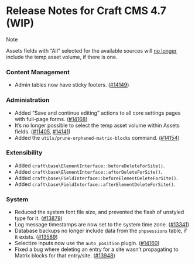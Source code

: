 # Release Notes for Craft CMS 4.7 (WIP)

> [!NOTE]  
> Assets fields with “All” selected for the available sources will [no longer](https://github.com/craftcms/cms/issues/11405#issuecomment-1905998661) include the temp asset volume, if there is one.

### Content Management
- Admin tables now have sticky footers. ([#14149](https://github.com/craftcms/cms/pull/14149))

### Administration
- Added “Save and continue editing” actions to all core settings pages with full-page forms. ([#14168](https://github.com/craftcms/cms/discussions/14168))
- It’s no longer possible to select the temp asset volume within Assets fields. ([#11405](https://github.com/craftcms/cms/issues/11405), [#14141](https://github.com/craftcms/cms/pull/14141))
- Added the `utils/prune-orphaned-matrix-blocks` command. ([#14154](https://github.com/craftcms/cms/pull/14154))

### Extensibility
- Added `craft\base\ElementInterface::beforeDeleteForSite()`.
- Added `craft\base\ElementInterface::afterDeleteForSite()`.
- Added `craft\base\FieldInterface::beforeElementDeleteForSite()`.
- Added `craft\base\FieldInterface::afterElementDeleteForSite()`.

### System
- Reduced the system font file size, and prevented the flash of unstyled type for it. ([#13879](https://github.com/craftcms/cms/pull/13879))
- Log message timestamps are now set to the system time zone. ([#13341](https://github.com/craftcms/cms/issues/13341))
- Database backups no longer include data from the `phpsessions` table, if it exists. ([#13589](https://github.com/craftcms/cms/pull/13589))
- Selectize inputs now use the `auto_position` plugin. ([#14160](https://github.com/craftcms/cms/pull/14160))
- Fixed a bug where deleting an entry for a site wasn’t propagating to Matrix blocks for that entry/site. ([#13948](https://github.com/craftcms/cms/issues/13948))
